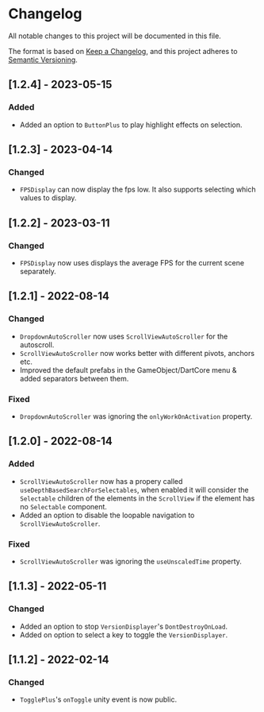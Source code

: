 # Changelog

All notable changes to this project will be documented in this file.

The format is based on [Keep a Changelog](https://keepachangelog.com/en/1.0.0/),
and this project adheres to [Semantic Versioning](https://semver.org/spec/v2.0.0.html).

## [1.2.4] - 2023-05-15

### Added

-   Added an option to `ButtonPlus` to play highlight effects on selection.

## [1.2.3] - 2023-04-14

### Changed

-   `FPSDisplay` can now display the fps low. It also supports selecting which values to display.

## [1.2.2] - 2023-03-11

### Changed

-   `FPSDisplay` now uses displays the average FPS for the current scene separately.

## [1.2.1] - 2022-08-14

### Changed

-   `DropdownAutoScroller` now uses `ScrollViewAutoScroller` for the autoscroll.
-   `ScrollViewAutoScroller` now works better with different pivots, anchors etc.
-   Improved the default prefabs in the GameObject/DartCore menu & added separators between them.

### Fixed

-   `DropdownAutoScroller` was ignoring the `onlyWorkOnActivation` property.

## [1.2.0] - 2022-08-14

### Added

-   `ScrollViewAutoScroller` now has a propery called `useDepthBasedSearchForSelectables`, when enabled it will consider the `Selectable` children of the elements in the `ScrollView` if the element has no `Selectable` component.
-   Added an option to disable the loopable navigation to `ScrollViewAutoScroller`.

### Fixed

-   `ScrollViewAutoScroller` was ignoring the `useUnscaledTime` property.

## [1.1.3] - 2022-05-11

### Changed

-   Added an option to stop `VersionDisplayer`'s `DontDestroyOnLoad`.
-   Added on option to select a key to toggle the `VersionDisplayer`.

## [1.1.2] - 2022-02-14

### Changed

-   `TogglePlus`'s `onToggle` unity event is now public.
